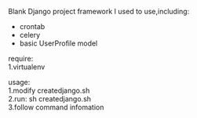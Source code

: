 Blank Django project framework I used to use,including:
- crontab
- celery
- basic UserProfile model

require:  
1.virtualenv  
  
usage:  
1.modify createdjango.sh   
2.run: sh createdjango.sh  
3.follow command infomation

